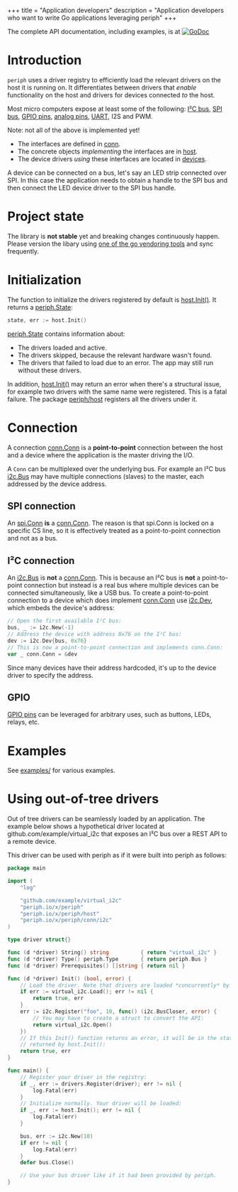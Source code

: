 +++
title = "Application developers"
description = "Application developers who want to write Go applications leveraging periph"
+++

The complete API documentation, including examples, is at
[![GoDoc](https://godoc.org/periph.io/x/periph?status.svg)](https://godoc.org/periph.io/x/periph)


# Introduction

`periph` uses a driver registry to efficiently load the relevant drivers on the
host it is running on. It differentiates between drivers that _enable_
functionality on the host and drivers for devices connected _to_ the host.

Most micro computers expose at least some of the following:
[I²C bus](https://periph.io/x/periph/conn/i2c#Bus), [SPI
bus](https://periph.io/x/periph/conn/spi#Conn), [GPIO
pins](https://periph.io/x/periph/conn/gpio#PinIO), [analog
pins](https://periph.io/x/periph/experimental/conn/analog),
[UART](https://periph.io/x/periph/experimental/conn/uart), I2S and PWM.

Note: not all of the above is implemented yet!

- The interfaces are defined in [conn](https://periph.io/x/periph/conn).
- The concrete objects _implementing_ the interfaces are in
  [host](https://periph.io/x/periph/host).
- The device drivers _using_ these interfaces are located in
  [devices](https://periph.io/x/periph/devices).

A device can be connected on a bus, let's say an LED strip connected over SPI.
In this case the application needs to obtain a handle to the SPI bus and then
connect the LED device driver to the SPI bus handle.


# Project state

The library is **not stable** yet and breaking changes continuously happen.
Please version the libary using [one of the go vendoring
tools](https://github.com/golang/go/wiki/PackageManagementTools) and sync
frequently.


# Initialization

The function to initialize the drivers registered by default is
[host.Init()](https://periph.io/x/periph/host#Init). It returns a
[periph.State](https://periph.io/x/periph#State):

~~~go
state, err := host.Init()
~~~

[periph.State](https://periph.io/x/periph#State) contains information about:

- The drivers loaded and active.
- The drivers skipped, because the relevant hardware wasn't found.
- The drivers that failed to load due to an error. The app may still run without
  these drivers.

In addition, [host.Init()](https://periph.io/x/periph/host#Init) may return an
error when there's a structural issue, for example two drivers with the same
name were registered. This is a fatal failure. The package
[periph/host](https://periph.io/x/periph/host) registers all the drivers under
it.


# Connection

A connection [conn.Conn](https://periph.io/x/periph/conn#Conn) is a
**point-to-point** connection between the host and a device where the
application is the master driving the I/O.

A `Conn` can be multiplexed over the underlying bus. For example an I²C bus
[i2c.Bus](https://periph.io/x/periph/conn/i2c#Bus) may have multiple connections
(slaves) to the master, each addressed by the device address.


## SPI connection

An [spi.Conn](https://periph.io/x/periph/conn/spi#Conn) **is** a
[conn.Conn](https://periph.io/x/periph/conn#Conn). The reason is that spi.Conn
is locked on a specific CS line, so it is effectively treated as a
point-to-point connection and not as a bus.


## I²C connection

An [i2c.Bus](https://periph.io/x/periph/conn/i2c#Bus) is **not** a
[conn.Conn](https://periph.io/x/periph/conn#Conn). This is because an I²C bus is
**not** a point-to-point connection but instead is a real bus where multiple
devices can be connected simultaneously, like a USB bus. To create a
point-to-point connection to a device which does implement
[conn.Conn](https://periph.io/x/periph/conn#Conn) use
[i2c.Dev](https://periph.io/x/periph/conn/i2c#Dev), which embeds the device's
address:

~~~go
// Open the first available I²C bus:
bus, _ := i2c.New(-1)
// Address the device with address 0x76 on the I²C bus:
dev := i2c.Dev{bus, 0x76}
// This is now a point-to-point connection and implements conn.Conn:
var _ conn.Conn = &dev
~~~

Since many devices have their address hardcoded, it's up to the device driver to
specify the address.


## GPIO

[GPIO pins](https://periph.io/x/periph/conn/gpio#PinIO) can be leveraged for
arbitrary uses, such as buttons, LEDs, relays, etc.


# Examples

See [examples/](examples/) for various examples.


# Using out-of-tree drivers

Out of tree drivers can be seamlessly loaded by an application. The example
below shows a hypothetical driver located at github.com/example/virtual_i2c that
exposes an I²C bus over a REST API to a remote device.

This driver can be used with periph as if it were built into periph as follows:

~~~go
package main

import (
    "log"

    "github.com/example/virtual_i2c"
    "periph.io/x/periph"
    "periph.io/x/periph/host"
    "periph.io/x/periph/conn/i2c"
)

type driver struct{}

func (d *driver) String() string          { return "virtual_i2c" }
func (d *driver) Type() periph.Type       { return periph.Bus }
func (d *driver) Prerequisites() []string { return nil }

func (d *driver) Init() (bool, error) {
    // Load the driver. Note that drivers are loaded *concurrently* by periph.
    if err := virtual_i2c.Load(); err != nil {
        return true, err
    }
    err := i2c.Register("foo", 10, func() (i2c.BusCloser, error) {
        // You may have to create a struct to convert the API:
        return virtual_i2c.Open()
    })
    // If this Init() function returns an error, it will be in the state
    // returned by host.Init():
    return true, err
}

func main() {
    // Register your driver in the registry:
    if _, err := drivers.Register(driver); err != nil {
        log.Fatal(err)
    }
    // Initialize normally. Your driver will be loaded:
    if _, err := host.Init(); err != nil {
        log.Fatal(err)
    }

    bus, err := i2c.New(10)
    if err != nil {
        log.Fatal(err)
    }
    defer bus.Close()

    // Use your bus driver like if it had been provided by periph.
}
~~~
